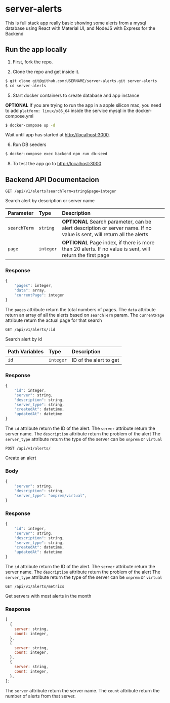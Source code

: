 # server-alerts

This is full stack app really basic showing some alerts from a mysql database using React with Material UI, and NodeJS with Express for the Backend

## Run the app locally

1. First, fork the repo.

2. Clone the repo and get inside it.

```bash
$ git clone git@github.com:USERNAME/server-alerts.git server-alerts
$ cd server-alerts
```

5. Start docker containers to create database and app instance

**OPTIONAL** If you are trying to run the app in a apple silicon mac, you need to add `platform: linux/x86_64` inside the service mysql in the docker-compose.yml

```bash
$ docker-compose up -d
```

Wait until app has started at [http://localhost:3000](http://localhost:3000).

6. Run DB seeders

```bash
$ docker-compose exec backend npm run db:seed
```

8. To test the app go to [http://localhost:3000](http://localhost:3000)

## Backend API Documentacion

```http
GET /api/v1/alerts?searchTerm=string&page=integer
```

Search alert by description or server name

| Parameter    | Type      | Description                                                                                                             |
| :----------- | :-------- | :---------------------------------------------------------------------------------------------------------------------- |
| `searchTerm` | `string`  | **OPTIONAL** Search parameter, can be alert description or server name. If no value is sent, will return all the alerts |
| `page`       | `integer` | **OPTIONAL** Page index, if there is more than 20 alerts. If no value is sent, will return the first page               |

### Response

```javascript
{
    "pages": integer,
    "data": array,
    "currentPage": integer
}
```

The `pages` attribute return the total numbers of pages.
The `data` attribute return an array of all the alerts based on `searchTerm` param.
The `currentPage` attribute return the actual page for that search

```http
GET /api/v1/alerts/:id
```

Search alert by id

| Path Variables | Type      | Description            |
| :------------- | :-------- | :--------------------- |
| `id`           | `integer` | ID of the alert to get |

### Response

```javascript
{
    "id": integer,
    "server": string,
    "description": string,
    "server_type": string,
    "createdAt": datetime,
    "updatedAt": datetime
}
```

The `id` attribute return the ID of the alert.
The `server` attribute return the server name.
The `description` attribute return the problem of the alert
The `server_type` attribute return the type of the server can be `onprem` or `virtual`

```http
POST /api/v1/alerts/
```

Create an alert

### Body

```javascript
{
    "server": string,
    "description": string,
    "server_type": "onprem/virtual",
}
```

### Response

```javascript
{
    "id": integer,
    "server": string,
    "description": string,
    "server_type": string,
    "createdAt": datetime,
    "updatedAt": datetime
}
```

The `id` attribute return the ID of the alert.
The `server` attribute return the server name.
The `description` attribute return the problem of the alert
The `server_type` attribute return the type of the server can be `onprem` or `virtual`

```http
GET /api/v1/alerts/metrics
```

Get servers with most alerts in the month

### Response

```javascript
[
  {
    server: string,
    count: integer,
  },
  {
    server: string,
    count: integer,
  },
  {
    server: string,
    count: integer,
  },
];
```

The `server` attribute return the server name.
The `count` attribute return the number of alerts from that server.
